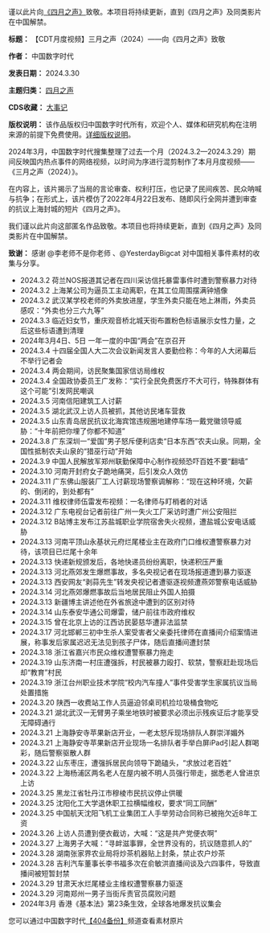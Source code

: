谨以此片向[《四月之声》](https://chinadigitaltimes.net/chinese/tag/%E5%9B%9B%E6%9C%88%E4%B9%8B%E5%A3%B0)致敬。本项目将持续更新，直到《四月之声》及同类影片在中国解禁。





**标题：** 【CDT月度视频】三月之声（2024）——向《四月之声》致敬  

**作者：** 中国数字时代  

**发表日期：** 2024.3.30  

**主题归类：** [四月之声](https://chinadigitaltimes.net/space/%E5%9B%9B%E6%9C%88%E4%B9%8B%E5%A3%B0)  

**CDS收藏：** [大事记](https://chinadigitaltimes.net/chinese/chronicle-of-major-events)  

**版权说明：** 该作品版权归中国数字时代所有，欢迎个人、媒体和研究机构在注明来源的前提下免费使用。[详细版权说明](https://chinadigitaltimes.net/chinese/copyright)。


2024年3月，中国数字时代搜集整理了过去一个月（2024.3.2—2024.3.29）期间反映国内热点事件的网络视频，以时间为序进行混剪制作了本月月度视频——《三月之声（2024）》。


在内容上，该片揭示了当局的言论审查、权利打压，也记录了民间疾苦、民众呐喊与抗争；在形式上，该片模仿了2022年4月22日发布、随即风行全网并遭到审查的抗议上海封城的短片《四月之声》。


我们谨以此片向这部匿名作品致敬。本项目也将持续更新，直到《四月之声》及同类影片在中国解禁。


**致谢：** 感谢 @李老师不是你老师 、@YesterdayBigcat 对中国相关事件素材的收集与分享。


* 2024.3.2 荷兰NOS报道其记者在四川采访信托暴雷事件时遭到警察暴力对待
* 2024.3.2 上海某公司为逼员工主动离职，在其工位周围摆满钟馗像
* 2024.3.2 武汉某学校老师的外卖放进屋，学生外卖只能在地上淋雨，外卖员感叹：“外卖也分三六九等”
* 2024.3.3 临近妇女节，重庆观音桥北城天街布置粉色标语展示女性力量，之后这些标语遭到清理
* 2024年3月4日、5日 一年一度的中国“两会”在京召开
* 2024.3.4 十四届全国人大二次会议新闻发言人娄勤俭称：今年的人大闭幕后不举行记者会
* 2024.3.4 两会期间，访民聚集国家信访局维权
* 2024.3.4 全国政协委员王广发称：“实行全民免费医疗不大可行，特殊群体有这个可能”引发网民嘲讽
* 2024.3.5 河南信阳建筑工人讨薪
* 2024.3.5 湖北武汉上访人员被抓，其他访民堵车营救
* 2024.3.5 山东青岛居民抗议北海宾馆违规圈地建停车场一戴党徽领导威胁：“十年前把你埋了你都不知道”
* 2024.3.8 广东深圳一“爱国”男子怒斥便利店卖“日本东西”农夫山泉。同期，全国性抵制农夫山泉的“猎巫行动”开始
* 2024.3.9 中国人民解放军郑州联勤保障中心制作视频恐吓百姓不要“翻墙”
* 2024.3.10 河南开封府女子跪地痛哭，后引发众人效仿
* 2024.3.11 广东佛山服装厂工人讨薪现场警察调解称：“现在这种环境，欠薪的、倒闭的，到处都有”
* 2024.3.11 维权律师伍雷发布视频：一名律师与盯梢者的对话
* 2024.3.12 广东电视台记者前往广州一失火工厂采访时遭广州公安阻拦
* 2024.3.12 B站博主发布江苏盐城职业学院宿舍失火视频，遭盐城公安电话威胁
* 2024.3.13 河南平顶山永基状元府烂尾楼业主在政府门口维权遭警察暴力对待，该项目已烂尾十余年
* 2024.3.13 快递新规颁发后，各地快递员纷纷离职，快递积压严重
* 2024.3.13 河北燕郊发生爆燃事故，多名央视记者在现场报道遭到暴力驱逐
* 2024.3.13 西安网友“剥蒜先生”转发央视记者遭驱逐视频遭燕郊警察电话威胁
* 2024.3.14 河北燕郊爆燃事故后当地居民阻止外国人拍摄
* 2024.3.13 新疆博主讲述他在外省旅途中遭到的区别对待
* 2024.3.14 山东泰安华通公司爆雷，储户前往市政府维权
* 2024.3.15 曾在北京上访的江西访民晏慈华遭非法监禁
* 2024.3.17 河北邯郸三初中生杀人案受害者父亲委托律师在直播间介绍案情进展，称事发后家属迟迟无法见到孩子尸体，随后直播间遭封禁
* 2024.3.18 浙江省嘉兴市民众维权遭警察暴力拖走
* 2024.3.19 山东济南一村庄遭强拆，村民被暴力殴打、软禁，警察赶赴现场后却“教育”村民
* 2024.3.19 浙江台州职业技术学院“校内汽车撞人”事件受害学生家属抗议当局处置措施
* 2024.3.20 陕西一收费站工作人员逼迫邻桌司机捡垃圾桶食物吃
* 2024.3.21 湖北武汉一无臂男子乘坐地铁时被要求必须出示残疾证后才能享受无障碍通行
* 2024.3.21 上海静安寺苹果新店开业，一老太怒斥现场排队人群崇洋媚外
* 2024.3.21 上海静安寺苹果新店开业现场一名排队者手举白屏iPad引起人群喝彩，随后警察驱散人群
* 2024.3.22 山东枣庄，遭强拆居民向领导下跪磕头，“求放过老百姓”
* 2024.3.22 上海杨浦区两名老人在屋内被不明人员强行带走，据悉老人曾进京上访
* 2024.3.25 黑龙江省牡丹江市穆棱市民抗议停止供暖
* 2024.3.25 沈阳化工大学退休职工拉横幅维权，要求“同工同酬”
* 2024.3.25 中国航天沈阳飞机工业集团工人手举劳动合同称已被拖欠近8年工资
* 2024.3.26 上访人员遭到便衣截访，大喊：“这是共产党便衣啊”
* 2024.3.27 上海男子大喊：“寻衅滋事罪，全世界没有的，抗议随意抓人的”
* 2024.3.28 湖南张家界农业局将炒茶机器贴上封条，禁止农户炒茶
* 2024.3.28 吉利汽车董事长李书福多次在俞敏洪直播间谈及六四事件，导致直播间被短暂封禁
* 2024.3.29 甘肃天水烂尾楼业主维权遭警察暴力驱逐
* 2024.3.29 河南郑州一男子当街斥责官员腐败问题
* 2024年3月 香港《基本法》第23条生效，全球各地爆发抗议集会


您可以通过中国数字时代[【404备份】](https://www.youtube.com/channel/UCkbaTue_7lj8LyeoV15sqKA/)频道查看素材原片
